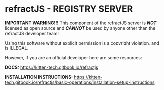 # refractJS - REGISTRY SERVER

**IMPORTANT WARNING!!!** This component of the refractJS server is ***NOT*** licensed as open source and ***CANNOT*** be used by anyone other than the refractJS developer team!

Using this software without explicit permission is a copyright violation, and is ILLEGAL.

However, if you are an official developer here are some resources:

**DOCS:** https://kitten-tech.gitbook.io/refractjs

**INSTALLATION INSTRUCTIONS:** https://kitten-tech.gitbook.io/refractjs/basic-operations/installation-setup-instructions